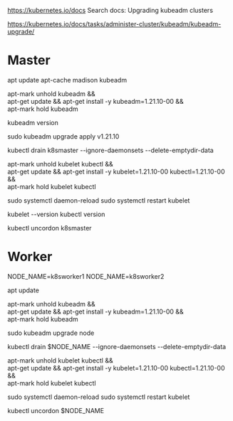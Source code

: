 https://kubernetes.io/docs
Search docs: Upgrading kubeadm clusters

https://kubernetes.io/docs/tasks/administer-cluster/kubeadm/kubeadm-upgrade/


# Master
apt update
apt-cache madison kubeadm

apt-mark unhold kubeadm && \
apt-get update && apt-get install -y kubeadm=1.21.10-00 && \
apt-mark hold kubeadm

kubeadm version


sudo kubeadm upgrade apply v1.21.10

kubectl drain k8smaster --ignore-daemonsets --delete-emptydir-data

apt-mark unhold kubelet kubectl && \
    apt-get update && apt-get install -y kubelet=1.21.10-00 kubectl=1.21.10-00 && \
    apt-mark hold kubelet kubectl

sudo systemctl daemon-reload
sudo systemctl restart kubelet

kubelet --version
kubectl version

kubectl uncordon k8smaster

# Worker

NODE_NAME=k8sworker1
NODE_NAME=k8sworker2

apt update

apt-mark unhold kubeadm && \
apt-get update && apt-get install -y kubeadm=1.21.10-00 && \
apt-mark hold kubeadm

sudo kubeadm upgrade node

kubectl drain $NODE_NAME --ignore-daemonsets --delete-emptydir-data

apt-mark unhold kubelet kubectl && \
apt-get update && apt-get install -y kubelet=1.21.10-00 kubectl=1.21.10-00 && \
apt-mark hold kubelet kubectl

sudo systemctl daemon-reload
sudo systemctl restart kubelet

kubectl uncordon $NODE_NAME

